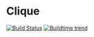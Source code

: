 Clique
======
[![Build Status](https://travis-ci.org/Sasja/FestivalRadar.svg?branch=master)](https://travis-ci.org/Sasja/FestivalRadar)
[![Buildtime trend](https://buildtimetrend.herokuapp.com/badge/Sasja/FestivalRadar/latest)](https://buildtimetrend.herokuapp.com/dashboard/Sasja/FestivalRadar/)